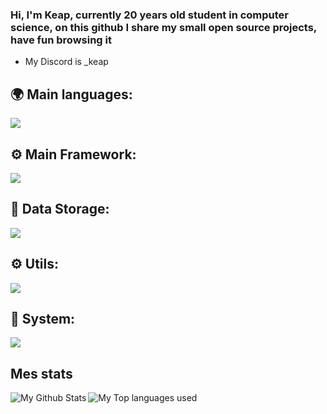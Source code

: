 ### Hi, I'm Keap, currently 20 years old student in computer science, on this github I share my small open source projects, have fun browsing it 



-  My Discord is _keap 

## 🌍 Main languages:

  ![](https://skillicons.dev/icons?i=html,css,js,ts,python,java,c,php)

## ⚙ Main Framework:

  ![](https://skillicons.dev/icons?i=react,angular,vue,symfony,spring)

## 💾 Data Storage:
  ![](https://skillicons.dev/icons?i=mysql,mongodb,postgres)

## ⚙️ Utils:

  ![](https://skillicons.dev/icons?i=figma,git,vscode,webstorm,androidstudio,docker,kubernetes)


## 🔧 System:
 ![](https://skillicons.dev/icons?i=apple,windows,linux,nginx)


## Mes stats

  <img align="left" alt="My Github Stats" src="https://github-readme-stats.vercel.app/api?username=KeapRoof&count_private=true&show_icons=true&hide_border=true&theme=dracula" />
  <img align="left" alt="My Top languages used" src="https://github-readme-stats.vercel.app/api/top-langs/?username=KeapRoof&hide_border=true&theme=dracula&langs_count=3" />
